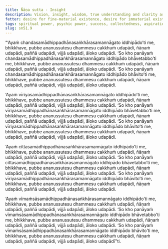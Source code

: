 ```yaml
---
title: Ñāṇa sutta - Insight
description: Vision, insight, wisdom, true understanding and clarity arose in the Buddha regarding the four bases of psychic power.
fetter: desire for fine-material existence, desire for immaterial existence, conceit, restlessness, ignorance
tags: spiritual power, psychic power, success, collectedness, aspiration, persistence, energy, mind, investigation, reflection, close examination, sn, sn45-56, sn51
slug: sn51.9
---
```


“‘Ayaṁ chandasamādhippadhānasaṅkhārasamannāgato iddhipādo’ti me, bhikkhave, pubbe ananussutesu dhammesu cakkhuṁ udapādi, ñāṇaṁ udapādi, paññā udapādi, vijjā udapādi, āloko udapādi.
‘So kho panāyaṁ chandasamādhippadhānasaṅkhārasamannāgato iddhipādo bhāvetabbo’ti me, bhikkhave, pubbe ananussutesu dhammesu cakkhuṁ udapādi, ñāṇaṁ udapādi, paññā udapādi, vijjā udapādi, āloko udapādi.
‘So kho panāyaṁ chandasamādhippadhānasaṅkhārasamannāgato iddhipādo bhāvito’ti me, bhikkhave, pubbe ananussutesu dhammesu cakkhuṁ udapādi, ñāṇaṁ udapādi, paññā udapādi, vijjā udapādi, āloko udapādi.

‘Ayaṁ vīriyasamādhippadhānasaṅkhārasamannāgato iddhipādo’ti me, bhikkhave, pubbe ananussutesu dhammesu cakkhuṁ udapādi, ñāṇaṁ udapādi, paññā udapādi, vijjā udapādi, āloko udapādi.
‘So kho panāyaṁ vīriyasamādhippadhānasaṅkhārasamannāgato iddhipādo bhāvetabbo’ti me, bhikkhave, pubbe ananussutesu dhammesu cakkhuṁ udapādi, ñāṇaṁ udapādi, paññā udapādi, vijjā udapādi, āloko udapādi.
‘So kho panāyaṁ vīriyasamādhippadhānasaṅkhārasamannāgato iddhipādo bhāvito’ti me, bhikkhave, pubbe ananussutesu dhammesu cakkhuṁ udapādi, ñāṇaṁ udapādi, paññā udapādi, vijjā udapādi, āloko udapādi.

‘Ayaṁ cittasamādhippadhānasaṅkhārasamannāgato iddhipādo’ti me, bhikkhave, pubbe ananussutesu dhammesu cakkhuṁ udapādi, ñāṇaṁ udapādi, paññā udapādi, vijjā udapādi, āloko udapādi.
‘So kho panāyaṁ cittasamādhippadhānasaṅkhārasamannāgato iddhipādo bhāvetabbo’ti me, bhikkhave, pubbe ananussutesu dhammesu cakkhuṁ udapādi, ñāṇaṁ udapādi, paññā udapādi, vijjā udapādi, āloko udapādi.
‘So kho panāyaṁ vīriyasamādhippadhānasaṅkhārasamannāgato iddhipādo bhāvito’ti me, bhikkhave, pubbe ananussutesu dhammesu cakkhuṁ udapādi, ñāṇaṁ udapādi, paññā udapādi, vijjā udapādi, āloko udapādi.

‘Ayaṁ vīmaṁsāsamādhippadhānasaṅkhārasamannāgato iddhipādo’ti me, bhikkhave, pubbe ananussutesu dhammesu cakkhuṁ udapādi, ñāṇaṁ udapādi, paññā udapādi, vijjā udapādi, āloko udapādi.
‘So kho panāyaṁ vīmaṁsāsamādhippadhānasaṅkhārasamannāgato iddhipādo bhāvetabbo’ti me, bhikkhave, pubbe ananussutesu dhammesu cakkhuṁ udapādi, ñāṇaṁ udapādi, paññā udapādi, vijjā udapādi, āloko udapādi.
‘So kho panāyaṁ vīmaṁsāsamādhippadhānasaṅkhārasamannāgato iddhipādo bhāvito’ti me, bhikkhave, pubbe ananussutesu dhammesu cakkhuṁ udapādi, ñāṇaṁ udapādi, paññā udapādi, vijjā udapādi, āloko udapādī”ti.
